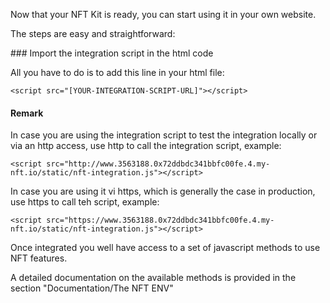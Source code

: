 
Now that your NFT Kit is ready, you can start using it in your own website.

The steps are easy and straightforward:

### Import the integration script in the html code

All you have to do is to add this line in your html file:

```
<script src="[YOUR-INTEGRATION-SCRIPT-URL]"></script>
```

#### Remark

In case you are using the integration script to test the integration locally or via an http access, use http to call the integration script, example:
```
<script src="http://www.3563188.0x72ddbdc341bbfc00fe.4.my-nft.io/static/nft-integration.js"></script>
```

In case you are using it vi https, which is  generally the case in production, use https to call teh script, example:
```
<script src="https://www.3563188.0x72ddbdc341bbfc00fe.4.my-nft.io/static/nft-integration.js"></script>
```

Once integrated you well have access to a set of javascript methods to use NFT features.

A detailed documentation on the available methods is provided in the section "Documentation/The NFT ENV"
